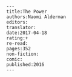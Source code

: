 
    ---
    title:The Power
    authors:Naomi Alderman
    editors:
    translator:
    date:2017-04-18
    rating:+
    re-read:
    pages:352
    non-fiction:
    comic:
    published:2016
    ---

    
